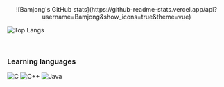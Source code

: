 <center>
![Bamjong's GitHub stats](https://github-readme-stats.vercel.app/api?username=Bamjong&show_icons=true&theme=vue)
</center>

![Top Langs](https://github-readme-stats.vercel.app/api/top-langs/?username=Bamjong&layout=compact&theme=vue)



<br>


### Learning languages
![C](https://img.shields.io/badge/c-%2300599C.svg?style=for-the-badge&logo=c&logoColor=white)
![C++](https://img.shields.io/badge/c++-%2300599C.svg?style=for-the-badge&logo=c%2B%2B&logoColor=white)
![Java](https://img.shields.io/badge/java-%23ED8B00.svg?style=for-the-badge&logo=java&logoColor=white) 